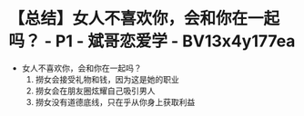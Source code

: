 # 【总结】女人不喜欢你，会和你在一起吗？ - P1 - 斌哥恋爱学 - BV13x4y177ea

-   女人不喜欢你，会和你在一起吗？
    1.  撈女会接受礼物和钱，因为这是她的职业
    2.  撈女会在朋友圈炫耀自己吸引男人
    3.  撈女没有道德底线，只在乎从你身上获取利益